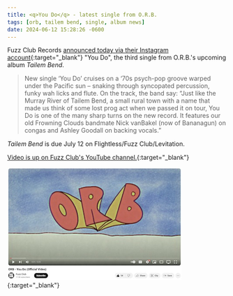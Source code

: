 ```yaml
---
title: <q>You Do</q> - latest single from O.R.B.
tags: [orb, tailem bend, single, album news]
date: 2024-06-12 15:28:26 -0600
---
```

Fuzz Club Records [announced today via their Instagram account](https://www.instagram.com/p/C8HPm9nopSA/?img_index=1){:target="_blank"} "You Do", the third single from O.R.B.'s upcoming album _Tailem Bend_.

> New single ‘You Do’ cruises on a ‘70s psych-pop groove warped under the Pacific sun – snaking through syncopated percussion, funky wah licks and flute. On the track, the band say: “Just like the Murray River of Tailem Bend, a small rural town with a name that made us think of some lost prog act when we passed it on tour, You Do is one of the many sharp turns on the new record. It features our old Frowning Clouds bandmate Nick vanBakel (now of Bananagun) on congas and Ashley Goodall on backing vocals.”

_Tailem Bend_ is due July 12 on Flightless/Fuzz Club/Levitation.

[Video is up on Fuzz Club's YouTube channel.](https://www.youtube.com/watch?v=QQuAAVYzHrw){:target="_blank"}

[![O.R.B. "You Do" YouTube video screenshot](/assets/img/news/orb-you-do.jpg)](https://www.youtube.com/watch?v=QQuAAVYzHrw){:target="_blank"}
